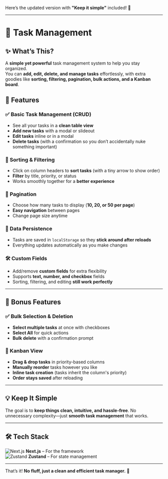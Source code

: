 Here’s the updated version with **"Keep it simple"** included! 🚀

---

# 📝 Task Management

## ✨ What’s This?

A **simple yet powerful** task management system to help you stay organized.  
You can **add, edit, delete, and manage tasks** effortlessly, with extra goodies like **sorting, filtering, pagination, bulk actions, and a Kanban board**.

## 🚀 Features

### ✅ Basic Task Management (CRUD)

- See all your tasks in a **clean table view**
- **Add new tasks** with a modal or slideout
- **Edit tasks** inline or in a modal
- **Delete tasks** (with a confirmation so you don’t accidentally nuke something important)

### 🔎 Sorting & Filtering

- Click on column headers to **sort tasks** (with a tiny arrow to show order)
- **Filter** by title, priority, or status
- Works smoothly together for a **better experience**

### 📄 Pagination

- Choose how many tasks to display (**10, 20, or 50 per page**)
- **Easy navigation** between pages
- Change page size anytime

### 💾 Data Persistence

- Tasks are saved in `localStorage` so they **stick around after reloads**
- Everything updates automatically as you make changes

### 🛠️ Custom Fields

- Add/remove **custom fields** for extra flexibility
- Supports **text, number, and checkbox** fields
- Sorting, filtering, and editing **still work perfectly**

---

## 🎁 Bonus Features

### ✅ Bulk Selection & Deletion

- **Select multiple tasks** at once with checkboxes
- **Select All** for quick actions
- **Bulk delete** with a confirmation prompt

### 🎯 Kanban View

- **Drag & drop tasks** in priority-based columns
- **Manually reorder** tasks however you like
- **Inline task creation** (tasks inherit the column's priority)
- **Order stays saved** after reloading

---

## 💡 Keep It Simple

The goal is to **keep things clean, intuitive, and hassle-free**. No unnecessary complexity—just **smooth task management** that works.

---

## 🛠️ Tech Stack

![Next.js](https://upload.wikimedia.org/wikipedia/commons/8/8e/Nextjs-logo.svg) **Next.js** – For the framework  
![Zustand](https://zustand-demo.pmnd.rs/favicon.ico) **Zustand** – For state management

---

That’s it! **No fluff, just a clean and efficient task manager.** 🚀
